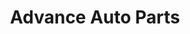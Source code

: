 ---
title: "Advance Auto Parts"
url: /syracuse/advance-auto-parts-erie-boulevard-east/
shop: car parts
---